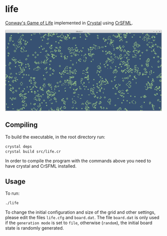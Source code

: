 # life

[Conway's Game of Life](https://en.wikipedia.org/wiki/Conway's_Game_of_Life) implemented in [Crystal](https://crystal-lang.org/) using [CrSFML](https://github.com/oprypin/crsfml/).

![Life Screenshot](/screenshot/life02.png?raw=true)

## Compiling

To build the executable, in the root directory run:

    crystal deps
    crystal build src/life.cr

In order to compile the program with the commands above you need to have crystal and CrSFML installed.

## Usage

To run:

    ./life

To change the initial configuration and size of the grid and other settings, please edit the files `life.cfg` and `board.dat`. The file `board.dat` is only used if the `generation mode` is set to `file`, otherwise (`random`), the initial board state is randomly generated.
